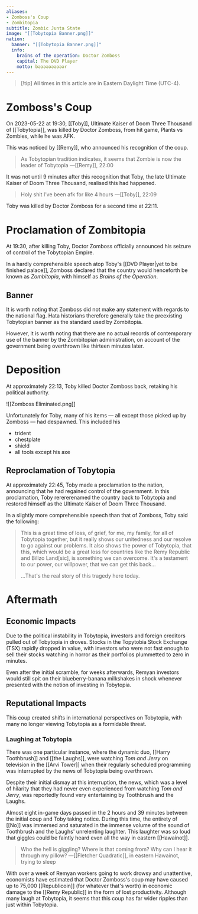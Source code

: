 ```yaml
---
aliases:
- Zomboss's Coup
- Zombitopia
subtitle: Zombic Junta State
image: "[[Tobytopia Banner.png]]"
nation:
  banner: "[[Tobytopia Banner.png]]"
  info:
    brains of the operation: Doctor Zomboss
    capital: The DVD Player
    motto: bəəəəəəəəəər
---
```


> [!tip] All times in this article are in Eastern Daylight Time (UTC-4).

# Zomboss's Coup

On 2023-05-22 at 19:30, [[Toby]], Ultimate Kaiser of Doom Three Thousand of [[Tobytopia]], was killed by Doctor Zomboss, from hit game, Plants vs Zombies, while he was AFK.

This was noticed by [[Remy]], who announced his recognition of the coup.
> As Tobytopian tradition indicates, it seems that Zombie is now the leader of Tobytopia
> —[[Remy]], 22:00

It was not until 9 minutes after this recognition that Toby, the late Ultimate Kaiser of Doom Three Thousand, realised this had happened.
> Holy shit I’ve been afk for like 4 hours
> ―[[Toby]], 22:09

Toby was killed by Doctor Zomboss for a second time at 22:11.

# Proclamation of Zombitopia
At 19:30, after killing Toby, Doctor Zomboss officially announced his seizure of control of the Tobytopian Empire.

In a hardly comprehensible speech atop Toby's [[DVD Player|yet to be finished palace]], Zomboss declared that the country would henceforth be known as *Zombitopia*, with himself as *Brains of the Operation*.

## Banner
It is worth noting that Zomboss did not make any statement with regards to the national flag. Hata historians therefore generally take the preexisting Tobytopian banner as the standard used by Zombitopia.

However, it is worth noting that there are no actual records of contemporary use of the banner by the Zombitopian administration, on account of the government being overthrown like thirteen minutes later.

# Deposition
At approximately 22:13, Toby killed Doctor Zomboss back, retaking his political authority.

![[Zomboss Eliminated.png]]

Unfortunately for Toby, many of his items — all except those picked up by Zomboss — had despawned. This included his
- trident
- chestplate
- shield
- all tools except his axe

## Reproclamation of Tobytopia
At approximately 22:45, Toby made a proclamation to the nation, announcing that he had regained control of the government. In this proclamation, Toby rerererenamed the country back to Tobytopia and restored himself as the Ultimate Kaiser of Doom Three Thousand.

In a slightly more comprehensible speech than that of Zomboss, Toby said the following:
> This is a great time of loss, of grief, for me, my family, for all of Tobytopia together, but it really shows our unitedness and our resolve to go against our problems. It also shows the power of Tobytopia, that this, which would be a great loss for countries like the Remy Republic and Billzo Land[sic], is something we can overcome. It's a testament to our power, our willpower, that we can get this back...
> 
> ...That's the real story of this tragedy here today.

# Aftermath

## Economic Impacts
Due to the political instability in Tobytopia, investors and foreign creditors pulled out of Tobytopia in droves. Stocks in the Topytobia Stock Exchange (TSX) rapidly dropped in value, with investors who were not fast enough to sell their stocks watching in horror as their portfolios plummetted to zero in minutes.

Even after the initial scramble, for weeks afterwards, Remyan investors would still spit on their blueberry-banana milkshakes in shock whenever presented with the notion of investing in Tobytopia.

## Reputational Impacts
This coup created shifts in international perspectives on Tobytopia, with many no longer viewing Tobytopia as a formidable threat.

### Laughing at Tobytopia
There was one particular instance, where the dynamic duo, [[Harry Toothbrush]] and [[the Laughs]], were watching *Tom and Jerry* on television in the [[Arvi Tower]] when their regularly scheduled programming was interrupted by the news of Tobytopia being overthrown.

Despite their initial dismay at this interruption, the news, which was a level of hilarity that they had never even experienced from watching *Tom and Jerry*, was reportedly found very entertaining by Toothbrush and the Laughs.

Almost eight in-game days passed in the 2 hours and 39 minutes between the initial coup and Toby taking notice. During this time, the entirety of [[No]] was immersed and saturated in the immense volume of the sound of Toothbrush and the Laughs' unrelenting laughter. This laughter was so loud that giggles could be faintly heard even all the way in eastern [[Hawainot]].

> Who the hell is giggling? Where is that coming from? Why can I hear it through my pillow?
> ―[[Fletcher Quadratic]], in eastern Hawainot, trying to sleep

With over a week of Remyan workers going to work drowsy and unattentive, economists have estimated that Doctor Zomboss's coup may have caused up to 75,000 [[Republicoin]] (for whatever that's worth) in economic damage to the [[Remy Republic]] in the form of lost productivity. Although many laugh at Tobytopia, it seems that this coup has far wider ripples than just within Tobytopia.

